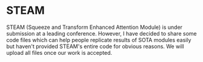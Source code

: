 # STEAM
STEAM (Squeeze and Transform Enhanced Attention Module) is under submission at a leading conference. However, I have decided to share some code files which can help people replicate results of SOTA modules easily but haven't provided STEAM's entire code for obvious reasons. We will upload all files once our work is accepted.
